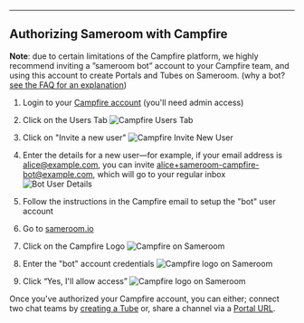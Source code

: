 ---

## Authorizing Sameroom with Campfire

**Note**: due to certain limitations of the Campfire platform, we highly recommend inviting a ”sameroom bot” account to your Campfire team, and using this account to create Portals and Tubes on Sameroom. (why a bot? <a href="https://sameroom.io/faq#campfire" target="_blank">see the FAQ for an explanation</a>)

1. Login to your <a href="https://launchpad.37signals.com/campfire/signin" target="_blank">Campfire account</a> (you'll need admin access)

2. Click on the Users Tab
![Campfire Users Tab](https://in.kato.im/3d498a8671674ed2f51ec246a6163b2ca4e372a3193bd63c26b7df46b3936c8f/Campfire_User_Tab%20copy.png)

3. Click on "Invite a new user"
![Campfire Invite New User](https://in.kato.im/adfcd5c5becfa666c6cf186c3b70222a60d2b10116963caed317273741827ca/Campfire_Invite_New_User%20copy.png)

4. Enter the details for a new user—for example, if your email address is alice@example.com, you can invite alice+sameroom-campfire-bot@example.com, which will go to your regular inbox
![Bot User Details](https://in.kato.im/78e222340221c30dcb0a2f2544052817eff953a425f5f3ac7b1d4fec020025/Campfire%20Invite%20New%20User%202%20copy.png)

5. Follow the instructions in the Campfire email to setup the "bot" user account

6. Go to <a href="https://sameroom.io" target="_blank">sameroom.io</a>

7. Click on the Campfire Logo
![Campfire on Sameroom](https://in.kato.im/b450e18e6de4847cc19396187d655a94b4a7bb5f6c417d0f7ba124d942f6738d/Sameroom-Select-Platform-_0001_Campfire.png)

8. Enter the "bot" account credentials
![Campfire logo on Sameroom](https://in.kato.im/ea3ee090c3ecaad0f7d98dfdb24ed20e5a89238a140febb8aefd2e7b21478f/Sameroom%20Login%20to%20Campfire.png)

9. Click “Yes, I'll allow access”
![Campfire logo on Sameroom](https://in.kato.im/c2a45e48a70f8dd417fea123f11a175cbbc5afa2cefa369f7f143a4a4b89a72a/Sameroom%20Authorize%20Campfire.png)


Once you've authorized your Campfire account, you can either; connect two chat teams by [creating a Tube](/getting-started/en/tubes/campfire) or, share a channel via a [Portal URL](/getting-started/en/portals/campfire).
